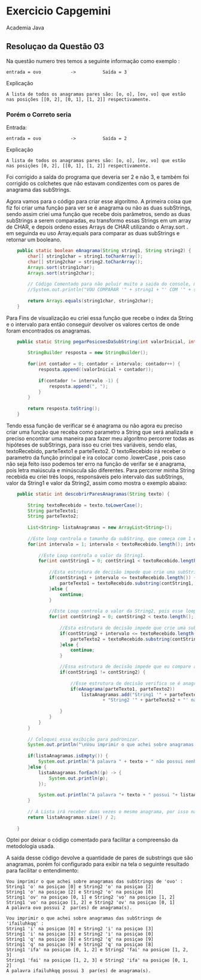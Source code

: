 
# Exercicio Capgemini
Academia Java

## Resoluçao da Questão 03

Na questão numero tres temos a seguinte informação como exemplo :

    entrada = ovo           ->          Saída = 3

Explicação
      
    A lista de todos os anagramas pares são: [o, o], [ov, vo] que estão nas posições [[0, 2], [0, 1], [1, 2]] respectivamente. 

### Porém o Correto seria

Entrada:

    entrada = ovo           ->          Saída = 2

Explicação
      
    A lista de todos os anagramas pares são: [o, o], [ov, vo] que estão nas posições [0, 2], [[0, 1], [1, 2]] respectivamente. 

Foi corrigido a saída do programa que deveria ser 2 e não 3, e também foi corrigido os colchetes que não estavam condizentes com os pares de anagrama das subStrings.

Agora vamos para o código para criar esse algorítmo. A primeira coisa que fiz foi criar uma função para ver se é anagrama ou não as duas subStrings, sendo assim criei uma função que recebe dois parâmetros, sendo as duas subStrings a serem comparadas, eu transformo essas Strings em um array de CHAR, e depois ordeno esses Arrays de CHAR utilizando o Array.sort . em seguinda eu uso Array.equals para comparar as duas subStrings e retornar um booleano.

~~~java
    public static boolean eAnagrama(String string1, String string2) {
		char[] string1char = string1.toCharArray();
		char[] string2char = string2.toCharArray();
		Arrays.sort(string1char);
		Arrays.sort(string2char);
		
		// Código Comentado para não poluir muito a saida do console, mas caso queira analisar todas as subStrings comparadas somente descomentar.
		//System.out.println("VOU COMPARAR '" + string1 + "' COM '" + string2 + "' Resultado foi = " + Arrays.equals(string1char, string2char));
		
		return Arrays.equals(string1char, string2char);
	}
~~~

Para Fins de visualização eu criei essa função que recebe o index da String e o intervalo para então conseguir devolver os valores certos de onde foram encontrados os anagramas.
~~~java
	public static String pegarPosicoesDaSubString(int valorInicial, int intervalo) {
		
		StringBuilder resposta = new StringBuilder();
		
		for(int contador = 0; contador < intervalo; contador++) {
			resposta.append((valorInicial + contador));
			
			if(contador != intervalo -1) {
				resposta.append(", ");
			}
		}
		
		return resposta.toString();
	}		
~~~

Tendo essa função de verificar se é anagrama ou não agora eu preciso criar uma função que receba como parametro a String que será analizada e preciso encontrar uma maneira para fazer meu algorítmo percorrer todas as hipóteses de subStrings, para isso eu criei tres variáveis, sendo elas, textoRecebido, parteTexto1 e parteTexto2.  O textoRecebido irá receber o parametro da função principal e ira colocar como .lowerCase , pois caso não seja feito isso podemos ter erro na função de verifar se é anagrama, pois letra maiúscula e minúscula são diferentes. Para percorrer minha String recebida eu criei três loops, responsáveis pelo intervalo das subStrings, valor da String1 e valor da String2, assim como mostra o exemplo abaixo:

~~~java
    public static int descobrirParesAnagramas(String texto) {
		
		String textoRecebido = texto.toLowerCase();
		String parteTexto1;
		String parteTexto2;	
		
		List<String> listaAnagramas = new ArrayList<String>();
	
		//Este loop controla o tamanho da subString, que começa com 1 e vai até tamanho do textoRecebido - 1
		for(int intervalo = 1; intervalo < textoRecebido.length(); intervalo++) {
			
			//Este Loop controla o valor da String1.
			for(int contString1 = 0; contString1 < textoRecebido.length(); contString1++) {
				
				//Esta estrutura de decisão impede que crie uma subString que vá além do que minha string permite, o que ocasionaria em um erro.
				if(contString1 + intervalo <= textoRecebido.length()) {
					parteTexto1 = textoRecebido.substring(contString1, contString1 + intervalo);				
				}else {
					continue;
				}
				
				//Este Loop controla o valor da String2, pois esse loop é responsável por alterar o valor da String2 e comparar com a String1 
				for(int contString2 = 0; contString2 < texto.length(); contString2++) {
					
					//Esta estrutura de decisão impede que crie uma subString que vá além do que minha string permite, o que ocasionaria em um erro.
					if(contString2 + intervalo <= textoRecebido.length()) {					
						parteTexto2 = textoRecebido.substring(contString2, contString2 + intervalo);
					}else {
						continue;
					}

					//Essa estrutura de decisão impede que eu compare a subString com ela mesmo, pois os loops estariam alinhados.
					if(contString1 != contString2) {
						
						//Esse estrutura de decisão verifica se é anagrama ou não, caso seja adiciona uma string na minha lista.
						if(eAnagrama(parteTexto1, parteTexto2))
							listaAnagramas.add("String1 '" + parteTexto1 + "' na posiçao [" + pegarPosicoesDaSubString(contString1, intervalo) + "] e "
									+ "String2 '" + parteTexto2 + "' na posiçao [" + pegarPosicoesDaSubString(contString2, intervalo) +"]");
						
					}
				}
			}
		}
		
		// Coloquei essa exibição para padronizar.
		System.out.println("\nVou imprimir o que achei sobre anagramas das subStrings de '"+ texto +"' : ");
		
		if(listaAnagramas.isEmpty()) {
			System.out.println("A palavra " + texto + " não possui nenhum par de anagrama.");
		}else {
			listaAnagramas.forEach((p) -> {
				System.out.println(p);
			});
			
			System.out.println("A palavra "+ texto + " possui "+ listaAnagramas.size() / 2 +"  par(es) de anagrama(s).");
		}
			
		// A Lista irá receber duas vezes o mesmo anagrama, por isso na hora de exibir eu divido por dois.
		return listaAnagramas.size() / 2;
		
	}		
~~~

Optei por deixar o código comentado para facilitar a compreensão da metodologia usada.

A saída desse código devolve a quantidade de pares de substrings que são anagramas, porém foi configurado para exibir na tela o seguinte resultado para facilitar o entendimento: 

	Vou imprimir o que achei sobre anagramas das subStrings de 'ovo' : 
	String1 'o' na posiçao [0] e String2 'o' na posiçao [2]
	String1 'o' na posiçao [2] e String2 'o' na posiçao [0]
	String1 'ov' na posiçao [0, 1] e String2 'vo' na posiçao [1, 2]
	String1 'vo' na posiçao [1, 2] e String2 'ov' na posiçao [0, 1]
	A palavra ovo possui 2  par(es) de anagrama(s).

	Vou imprimir o que achei sobre anagramas das subStrings de 'ifailuhkqq' : 
	String1 'i' na posiçao [0] e String2 'i' na posiçao [3]
	String1 'i' na posiçao [3] e String2 'i' na posiçao [0]
	String1 'q' na posiçao [8] e String2 'q' na posiçao [9]
	String1 'q' na posiçao [9] e String2 'q' na posiçao [8]
	String1 'ifa' na posiçao [0, 1, 2] e String2 'fai' na posiçao [1, 2, 3]
	String1 'fai' na posiçao [1, 2, 3] e String2 'ifa' na posiçao [0, 1, 2]
	A palavra ifailuhkqq possui 3  par(es) de anagrama(s).
